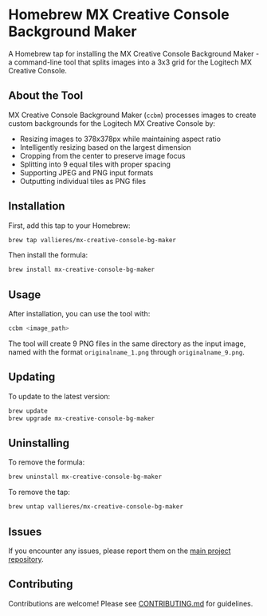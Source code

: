 # Homebrew MX Creative Console Background Maker

A Homebrew tap for installing the MX Creative Console Background Maker - a
command-line tool that splits images into a 3x3 grid for the Logitech MX
Creative Console.

## About the Tool

MX Creative Console Background Maker (`ccbm`) processes images to create custom
backgrounds for the Logitech MX Creative Console by:

- Resizing images to 378x378px while maintaining aspect ratio
- Intelligently resizing based on the largest dimension
- Cropping from the center to preserve image focus
- Splitting into 9 equal tiles with proper spacing
- Supporting JPEG and PNG input formats
- Outputting individual tiles as PNG files

## Installation

First, add this tap to your Homebrew:

```bash
brew tap vallieres/mx-creative-console-bg-maker
```

Then install the formula:

```bash
brew install mx-creative-console-bg-maker
```

## Usage

After installation, you can use the tool with:

```bash
ccbm <image_path>
```

The tool will create 9 PNG files in the same directory as the input image, named
with the format `originalname_1.png` through `originalname_9.png`.

## Updating

To update to the latest version:

```bash
brew update
brew upgrade mx-creative-console-bg-maker
```

## Uninstalling

To remove the formula:

```bash
brew uninstall mx-creative-console-bg-maker
```

To remove the tap:

```bash
brew untap vallieres/mx-creative-console-bg-maker
```

## Issues

If you encounter any issues, please report them on the
[main project repository](https://github.com/vallieres/mx-creative-console-bg-maker/issues).

## Contributing

Contributions are welcome! Please see [CONTRIBUTING.md](CONTRIBUTING.md) for
guidelines.
